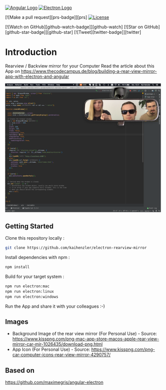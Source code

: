 [![Angular Logo](https://www.vectorlogo.zone/logos/angular/angular-icon.svg)](https://angular.io/) [![Electron Logo](https://www.vectorlogo.zone/logos/electronjs/electronjs-icon.svg)](https://electronjs.org/)

[![Make a pull request][prs-badge]][prs]
[![License](http://img.shields.io/badge/Licence-MIT-brightgreen.svg)](LICENSE.md)

[![Watch on GitHub][github-watch-badge]][github-watch]
[![Star on GitHub][github-star-badge]][github-star]
[![Tweet][twitter-badge]][twitter]

# Introduction

Rearview / Backview mirror for your Computer
Read the article about this App on https://www.thecodecampus.de/blog/building-a-rear-view-mirror-app-with-electron-and-angular

[![Rear View Example](rear-view-example.png)](https://www.thecodecampus.de/blog/building-a-rear-view-mirror-app-with-electron-and-angular) 

## Getting Started

Clone this repository locally :

``` bash
git clone https://github.com/kaihenzler/electron-rearview-mirror
```

Install dependencies with npm :

``` bash
npm install
```

Build for your target system :

``` bash
npm run electron:mac 
npm run electron:linux 
npm run electron:windows
```

Run the App and share it with your colleagues :-)

## Images

- Background Image of the rear view mirror (For Personal Use) - Source: https://www.kisspng.com/png-mac-app-store-macos-apple-rear-view-mirror-car-mir-1026435/download-png.html
- App Icon (For Personal Use) - Source: https://www.kisspng.com/png-car-computer-icons-rear-view-mirror-4290757/

## Based on

https://github.com/maximegris/angular-electron
